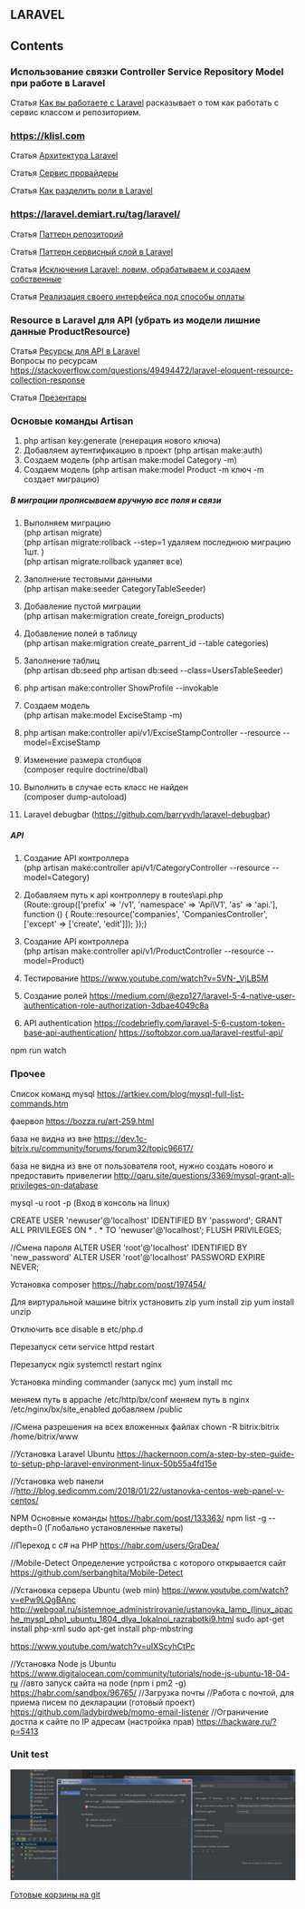 ## LARAVEL

## Contents

### **Использование связки Controller Service Repository Model при работе в Laravel**

Статья [Как вы работаете с Laravel](https://habr.com/ru/post/350778/ "Использование связки Controller Service Repository Model в Laravel") расказывает о том как работать с сервис классом и репозиторием.

### https://klisl.com

Статья [Архитектура Laravel](https://klisl.com/laravel_architecture.html "Архитектура Laravel") 

Статья [Сервис провайдеры](https://klisl.com/laravel_service_providers.html "Сервис провайдеры") 

Статья [Как разделить роли в Laravel](https://habr.com/ru/company/simbirsoft/blog/481796/ "Как разделить роли в Laravel") 

### https://laravel.demiart.ru/tag/laravel/ 

Статья [Паттерн репозиторий](https://laravel.demiart.ru/repository-design-pattern/ "Паттерн репозиторий Laravel") 

Статья [Паттерн сервисный слой в Laravel](https://laravel.demiart.ru/service-layer-design-pattern/) 

Статья [Исключения Laravel: ловим, обрабатываем и создаем собственные](https://laravel.demiart.ru/isklyucheniya-laravel-lovim-obrabatyvaem-i-sozdaem-sobstvennye/)


Статья [Реализация своего интерфейса под способы оплаты](https://ru.stackoverflow.com/questions/943573/%D0%A0%D0%B5%D0%B0%D0%BB%D0%B8%D0%B7%D0%B0%D1%86%D0%B8%D1%8F-%D1%81%D0%B2%D0%BE%D0%B5%D0%B3%D0%BE-%D0%B8%D0%BD%D1%82%D0%B5%D1%80%D1%84%D0%B5%D0%B9%D1%81%D0%B0-%D0%BF%D0%BE%D0%B4-%D1%81%D0%BF%D0%BE%D1%81%D0%BE%D0%B1%D1%8B-%D0%BE%D0%BF%D0%BB%D0%B0%D1%82%D1%8B-laravel)



### Resource в Laravel для API (убрать из модели лишние данные ProductResource) 
Статья [Ресурсы для API в Laravel](https://scotch.io/tutorials/laravel-eloquent-api-resources#toc-prerequisites-)  
Вопросы по ресурсам
https://stackoverflow.com/questions/49494472/laravel-eloquent-resource-collection-response

Статья [Презентары](http://laravel-news.ru/blog/tutorials/presenters-in-laravel)

### **Основые команды Artisan**

1. php artisan key:generate (генерация нового ключа)
2. Добавляем аутентификацию в проект (php artisan make:auth)
3. Создаем модель (php artisan make:model Category -m) 
4. Создаем модель (php artisan make:model Product -m   ключ -m создает миграцию)  

##### **В миграции прописываем вручную все поля и связи**
1. Выполняем миграцию  
(php artisan migrate)  
(php artisan migrate:rollback --step=1  удаляем последнюю миграцию 1шт. )  
(php artisan migrate:rollback    удаляет все)
2. Заполнение тестовыми данными  
(php artisan make:seeder CategoryTableSeeder) 
3. Добавление пустой миграции  
(php artisan make:migration create_foreign_products)
4. Добавление полей в таблицу  
(php artisan make:migration create_parrent_id --table categories)
5. Заполнение таблиц  
(php artisan db:seed          php artisan db:seed --class=UsersTableSeeder)
6. php artisan make:controller ShowProfile --invokable

7. Создаем модель  
(php artisan make:model ExciseStamp -m) 
8. php artisan make:controller api/v1/ExciseStampController --resource --model=ExciseStamp
9. Изменение размера столбцов  
(composer require doctrine/dbal)
10. Выполнить в случае есть класс не найден  
(composer dump-autoload)
11. Laravel debugbar (https://github.com/barryvdh/laravel-debugbar)

##### **API**
1. Создание API контроллера  
(php artisan make:controller api/v1/CategoryController --resource --model=Category)
2. Добавляем путь к api контроллеру в routes\api.php  
(Route::group(['prefix' => '/v1',  'namespace' => 'Api\V1', 'as' => 'api.'], function () {
        Route::resource('companies', 'CompaniesController', ['except' => ['create', 'edit']]);
    });)
3. Создание API контроллера  
(php artisan make:controller api/v1/ProductController --resource --model=Product)	

4. Тестирование https://www.youtube.com/watch?v=5VN-_VjLB5M
5. Создание ролей https://medium.com/@ezp127/laravel-5-4-native-user-authentication-role-authorization-3dbae4049c8a
6. API authentication  https://codebriefly.com/laravel-5-6-custom-token-base-api-authentication/
                       https://softobzor.com.ua/laravel-restful-api/

npm run watch


### **Прочее**

Список команд mysql
https://artkiev.com/blog/mysql-full-list-commands.htm

фаервол
https://bozza.ru/art-259.html

база не видна из вне
https://dev.1c-bitrix.ru/community/forums/forum32/topic96617/

база не видна из вне от пользователя root, нужно создать нового и предоставить привелегии
http://qaru.site/questions/3369/mysql-grant-all-privileges-on-database

mysql -u root -p   (Вход в консоль на linux)

CREATE USER 'newuser'@'localhost' IDENTIFIED BY 'password'; 
GRANT ALL PRIVILEGES ON * . * TO 'newuser'@'localhost';
FLUSH PRIVILEGES;

//Смена пароля
ALTER USER 'root'@'localhost' IDENTIFIED BY 'new_password'
ALTER USER 'root'@'localhost' PASSWORD EXPIRE NEVER;

Установка composer
https://habr.com/post/197454/


Для виртуральной машине bitrix установить zip
yum install zip
yum install unzip

Отключить все disable в etc/php.d

Перезапуск сети
service httpd restart

Перезапуск ngix 
systemctl restart nginx

Установка minding commander (запуск mc)
yum install mc

меняем путь в appache /etc/http/bx/conf
меняем путь в nginx /etc/nginx/bx/site_enabled
добавляем /public

//Смена разрешения на всех вложенных файлах
chown -R bitrix:bitrix /home/bitrix/www


//Установка Laravel Ubuntu
https://hackernoon.com/a-step-by-step-guide-to-setup-php-laravel-environment-linux-50b55a4fd15e

//Установка web панели 
//http://blog.sedicomm.com/2018/01/22/ustanovka-centos-web-panel-v-centos/

NPM Основные команды
https://habr.com/post/133363/
npm list -g --depth=0 (Глобально установленные пакеты)

//Переход с c# на PHP
https://habr.com/users/GraDea/

//Mobile-Detect Определение устройства с которого открывается сайт
https://github.com/serbanghita/Mobile-Detect

//Установка сервера Ubuntu (web min)
https://www.youtube.com/watch?v=ePw9LQgBAnc
http://webgoal.ru/sistemnoe_administrirovanie/ustanovka_lamp_(linux_apache_mysql_php)_ubuntu_1804_dlya_lokalnoi_razrabotki9.html
sudo apt-get install php-xml
sudo apt-get install php-mbstring

https://www.youtube.com/watch?v=uIXScyhCtPc

//Установка Node js Ubuntu
https://www.digitalocean.com/community/tutorials/node-js-ubuntu-18-04-ru
//авто запуск сайта на node (npm i pm2 -g)
https://habr.com/sandbox/96765/
//Загрузка почты //Работа с почтой, для приема писем по декларации (готовый проект)
https://github.com/ladybirdweb/momo-email-listener
//Ограничение достпа к сайте по IP адресам  (настройка прав)
https://hackware.ru/?p=5413


### **Unit test**

![Настройка unit тестов PHPShtorm](/img/UnitTestPHPStorm.jpg?raw=true)

[Готовые корзины на git](https://github.com/topics/shopping-cart)
